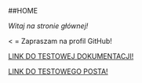 <link type="text/css" rel="stylesheet" href="/styles/style.css" />
##HOME

_Witaj na stronie głównej!_

< = Zapraszam na profil GitHub!

<a href = "/docs"> LINK DO TESTOWEJ DOKUMENTACJI!</a>

<a href = "/2023/06/05/TESTOWY-POST"> LINK DO TESTOWEGO POSTA!</a>
